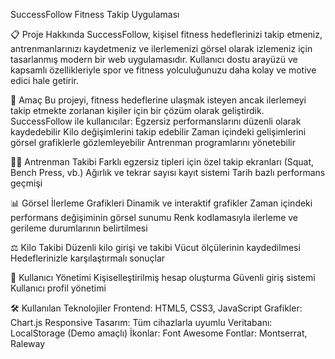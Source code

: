 SuccessFollow Fitness Takip Uygulaması

📋 Proje Hakkında
SuccessFollow, kişisel fitness hedeflerinizi takip etmeniz, antrenmanlarınızı kaydetmeniz ve ilerlemenizi görsel olarak izlemeniz için tasarlanmış modern bir web uygulamasıdır. Kullanıcı dostu arayüzü ve kapsamlı özellikleriyle spor ve fitness yolculuğunuzu daha kolay ve motive edici hale getirir.

🌟 Amaç
Bu projeyi, fitness hedeflerine ulaşmak isteyen ancak ilerlemeyi takip etmekte zorlanan kişiler için bir çözüm olarak geliştirdik. SuccessFollow ile kullanıcılar:
Egzersiz performanslarını düzenli olarak kaydedebilir
Kilo değişimlerini takip edebilir
Zaman içindeki gelişimlerini görsel grafiklerle gözlemleyebilir
Antrenman programlarını yönetebilir

🏋️‍♂️ Antrenman Takibi
Farklı egzersiz tipleri için özel takip ekranları (Squat, Bench Press, vb.)
Ağırlık ve tekrar sayısı kayıt sistemi
Tarih bazlı performans geçmişi

📊 Görsel İlerleme Grafikleri
Dinamik ve interaktif grafikler
Zaman içindeki performans değişiminin görsel sunumu
Renk kodlamasıyla ilerleme ve gerileme durumlarının belirtilmesi

⚖️ Kilo Takibi
Düzenli kilo girişi ve takibi
Vücut ölçülerinin kaydedilmesi
Hedeflerinizle karşılaştırmalı sonuçlar

👤 Kullanıcı Yönetimi
Kişiselleştirilmiş hesap oluşturma
Güvenli giriş sistemi
Kullanıcı profil yönetimi

🛠️ Kullanılan Teknolojiler
Frontend: HTML5, CSS3, JavaScript
Grafikler: Chart.js
Responsive Tasarım: Tüm cihazlarla uyumlu
Veritabanı: LocalStorage (Demo amaçlı)
İkonlar: Font Awesome
Fontlar: Montserrat, Raleway
